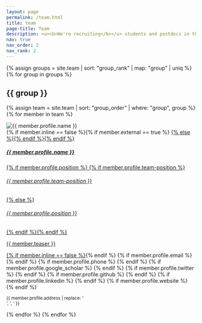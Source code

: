 ```yaml
---
layout: page
permalink: /team.html
title: team
page-title: Team
description: <u><b>We're recruiting</b></u> students and postdocs in the areas of AI for pathology image analysis and computational modeling of biological visual processing. If you are interested and would like to learn more, please reach out!
nav: true
nav_order: 2
nav_rank: 2
---
```


{% assign groups = site.team | sort: "group_rank" | map: "group" | uniq %}
{% for group in groups %}
## {{ group }}

 {% assign team = site.team | sort: "group_order" | where: "group", group %}
    {% for member in team %}
<p>
    <div class="card {% if member.inline == false %}hoverable{% endif %}">
        <div class="row no-gutters">
            <div class="col-sm-4 col-md-3">
                <img src="{{ '/assets/img/team/' | append: member.profile.image | relative_url }}" class="card-img img-fluid" alt="{{ member.profile.name }}" />
            </div>
            <div class="team col-sm-8 col-md-9">
                <div class="card-body">
                    {% if member.inline == false %}{% if member.external == true %} <a href="{{ member.profile.website }}">{% else %}<a href="{{ member.url | relative_url }}">{% endif %}{% endif %}
                    <h5 class="card-title">{{ member.profile.name }}</h5>
                    {% if member.profile.position %}
                    {% if member.profile.team-position %}<h6 class="card-subtitle mb-2 text-muted">{{ member.profile.team-position }}</h6>
                    {% else %}<h6 class="card-subtitle mb-2 text-muted">{{ member.profile.position }}</h6>{% endif %}{% endif %}
                    <p class="card-text">
                        {{ member.teaser }}
                    </p>
                    {% if member.inline == false %}</a>{% endif %}
                    {% if member.profile.email %}
                        <a href="mailto:{{ member.profile.email }}" class="card-link" style="font-size: 30px"><i class="fas fa-envelope"></i></a>
                    {% endif %}
                    {% if member.profile.phone %}
                        <a href="tel:{{ member.profile.phone }}" class="card-link" style="font-size: 30px"><i class="fas fa-phone"></i></a>
                    {% endif %}
                    {% if member.profile.google_scholar %}
                        <a href="https://scholar.google.com/{{ member.profile.google_scholar }}" class="card-link" target="_blank" style="font-size: 30px"><i class="ai ai-google-scholar"></i></a>
                    {% endif %}
                    {% if member.profile.twitter %}
                        <a href="https://twitter.com/{{ member.profile.twitter }}" class="card-link" target="_blank" style="font-size: 30px"><i class="fab fa-twitter"></i></a>
                    {% endif %}
                    {% if member.profile.github %}
                        <a href="https://github.com/{{ member.profile.github }}" class="card-link" target="_blank" style="font-size: 30px"><i class="fab fa-github"></i></a>
                    {% endif %}
                    {% if member.profile.linkedin %}
                        <a href="https://www.linkedin.com/in/{{ member.profile.linkedin }}" class="card-link" target="_blank" style="font-size: 30px"><i class="fab fa-linkedin"></i></a>
                    {% endif %}
                    {% if member.profile.website %}
                        <a href="{{ member.profile.website }}" class="card-link" target="_blank" style="font-size: 30px"><i class="fas fa-globe"></i></a>
                    {% endif %}
                    <p class="card-text">
                        <small class="test-muted"><i class="fas fa-thumbtack"></i> {{ member.profile.address | replace: '<br />', ', ' }}</small>
                    </p>
                </div>
            </div>
        </div>
    </div>
</p>
    {% endfor %}
{% endfor %}
